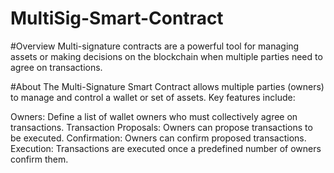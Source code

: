 # MultiSig-Smart-Contract

#Overview
Multi-signature contracts are a powerful tool for managing assets or making decisions on the blockchain when multiple parties need to agree on transactions.

#About
The Multi-Signature Smart Contract allows multiple parties (owners) to manage and control a wallet or set of assets. Key features include:

Owners: Define a list of wallet owners who must collectively agree on transactions.
Transaction Proposals: Owners can propose transactions to be executed.
Confirmation: Owners can confirm proposed transactions.
Execution: Transactions are executed once a predefined number of owners confirm them.
